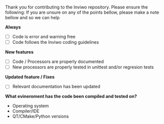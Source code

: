 Thank you for contributing to the Inviwo repository. Please ensure the following:
If you are unsure on any of the points bellow, please make a note bellow and so we can help

**Always**
- [ ] Code is error and warning free
- [ ] Code follows the Inviwo coding guidelines 

**New features**
- [ ] Code / Processors are properly documented
- [ ] New processors are properly tested in unittest and/or regresion tests

**Updated feature / Fixes** 
- [ ] Relevant documentation has been updated

**What evineroment has the code been compiled and tested on?** 
- Operating system
- Compiler/IDE
- QT/CMake/Python versions
